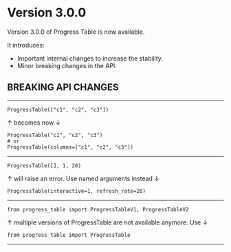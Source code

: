 # Version 3.0.0

Version 3.0.0 of Progress Table is now available.

It introduces:

* Important internal changes to increase the stability.
* Minor breaking changes in the API.

## BREAKING API CHANGES

---

```
ProgressTable(["c1", "c2", "c3"])
```

↑ becomes now ↓

```
ProgressTable("c1", "c2", "c3")
# or
ProgressTable(columns=["c1", "c2", "c3"])
```

---

```
ProgressTable([], 1, 20)
```

↑ will raise an error. Use named arguments instead ↓

```
ProgressTable(interactive=1, refresh_rate=20)
```

---

```
from progress_table import ProgressTableV1, ProgressTableV2
```

↑ multiple versions of ProgressTable are not available anymore. Use ↓

```
from progress_table import ProgressTable
```

---

